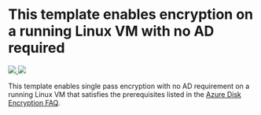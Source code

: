 # This template enables encryption on a running Linux VM with no AD required

<a href="https://portal.azure.com/#create/Microsoft.Template/uri/https%3A%2F%2Fraw.githubusercontent.com%2Fejarvi%2Fazure-quickstart-templates%2Fejarvi-singlepass%2F201-encrypt-running-linux-vm-singlepass%2Fazuredeploy.json" target="_blank">
    <img src="http://azuredeploy.net/deploybutton.png"/>
</a>
<a href="http://armviz.io/#/?load=https%3A%2F%2Fraw.githubusercontent.com%2Fejarvi%2Fazure-quickstart-templates%2Fejarvi-singlepass%2F201-encrypt-running-linux-vm-singlepass%2Fazuredeploy.json" target="_blank">
    <img src="http://armviz.io/visualizebutton.png"/>
</a>

This template enables single pass encryption with no AD requirement on a running Linux VM that satisfies the prerequisites listed in the [Azure Disk Encryption FAQ](https://docs.microsoft.com/en-us/azure/security/azure-security-disk-encryption-faq).
